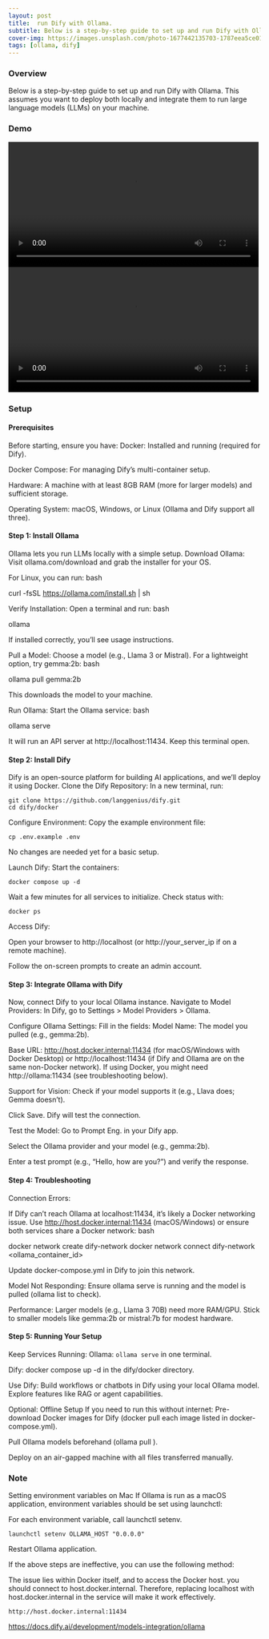 ```yaml
---
layout: post
title:  run Dify with Ollama.
subtitle: Below is a step-by-step guide to set up and run Dify with Ollama. This assumes you want to deploy both locally and integrate them to run large language models (LLMs) on your machine. 
cover-img: https://images.unsplash.com/photo-1677442135703-1787eea5ce01
tags: [ollama, dify]
---
```


### Overview


Below is a step-by-step guide to set up and run Dify with Ollama. This assumes you want to deploy both locally and integrate them to run large language models (LLMs) on your machine. 


### Demo

<video width="500" controls>
  <source src="/assets/img/2025-03-13/final Screen Recording 2025-03-13 at 19.42.37.mov" type="video/mp4">
</video>


<video width="500" controls>
  <source src="/assets/img/2025-03-13/final Screen Recording 2025-03-13 at 19.53.30.mov" type="video/mp4">
</video>



### Setup 

#### Prerequisites

Before starting, ensure you have:
Docker: Installed and running (required for Dify).

Docker Compose: For managing Dify’s multi-container setup.

Hardware: A machine with at least 8GB RAM (more for larger models) and sufficient storage.

Operating System: macOS, Windows, or Linux (Ollama and Dify support all three).

####  Step 1: Install Ollama

Ollama lets you run LLMs locally with a simple setup.
Download Ollama:
Visit ollama.com/download and grab the installer for your OS.

For Linux, you can run:
bash

curl -fsSL https://ollama.com/install.sh | sh

Verify Installation:
Open a terminal and run:
bash

ollama

If installed correctly, you’ll see usage instructions.

Pull a Model:
Choose a model (e.g., Llama 3 or Mistral). For a lightweight option, try gemma:2b:
bash

ollama pull gemma:2b

This downloads the model to your machine.

Run Ollama:
Start the Ollama service:
bash

ollama serve

It will run an API server at http://localhost:11434. Keep this terminal open.

####  Step 2: Install Dify

Dify is an open-source platform for building AI applications, and we’ll deploy it using Docker.
Clone the Dify Repository:
In a new terminal, run:

```
git clone https://github.com/langgenius/dify.git
cd dify/docker
```

Configure Environment:
Copy the example environment file:

```
cp .env.example .env
```

No changes are needed yet for a basic setup.

Launch Dify:
Start the containers:

```
docker compose up -d

```

Wait a few minutes for all services to initialize. Check status with:

```
docker ps

```

Access Dify:

Open your browser to http://localhost (or http://your_server_ip if on a remote machine).

Follow the on-screen prompts to create an admin account.

####  Step 3: Integrate Ollama with Dify

Now, connect Dify to your local Ollama instance.
Navigate to Model Providers:
In Dify, go to Settings > Model Providers > Ollama.

Configure Ollama Settings:
Fill in the fields:
Model Name: The model you pulled (e.g., gemma:2b).

Base URL: http://host.docker.internal:11434 (for macOS/Windows with Docker Desktop) or http://localhost:11434 (if Dify and Ollama are on the same non-Docker network). If using Docker, you might need http://ollama:11434 (see troubleshooting below).

Support for Vision: Check if your model supports it (e.g., Llava does; Gemma doesn’t).

Click Save. Dify will test the connection.

Test the Model:
Go to Prompt Eng. in your Dify app.

Select the Ollama provider and your model (e.g., gemma:2b).

Enter a test prompt (e.g., “Hello, how are you?”) and verify the response.

#### Step 4: Troubleshooting

Connection Errors:

If Dify can’t reach Ollama at localhost:11434, it’s likely a Docker networking issue. Use http://host.docker.internal:11434 (macOS/Windows) or ensure both services share a Docker network:
bash

docker network create dify-network
docker network connect dify-network <ollama_container_id>

Update docker-compose.yml in Dify to join this network.

Model Not Responding:
Ensure ollama serve is running and the model is pulled (ollama list to check).

Performance:
Larger models (e.g., Llama 3 70B) need more RAM/GPU. Stick to smaller models like gemma:2b or mistral:7b for modest hardware.

####  Step 5: Running Your Setup

Keep Services Running:
Ollama: `ollama serve` in one terminal.

Dify: docker compose up -d in the dify/docker directory.

Use Dify:
Build workflows or chatbots in Dify using your local Ollama model. Explore features like RAG or agent capabilities.

Optional: Offline Setup
If you need to run this without internet:
Pre-download Docker images for Dify (docker pull each image listed in docker-compose.yml).

Pull Ollama models beforehand (ollama pull <model>).

Deploy on an air-gapped machine with all files transferred manually.


### Note 


Setting environment variables on Mac
If Ollama is run as a macOS application, environment variables should be set using launchctl:

For each environment variable, call launchctl setenv.


```
launchctl setenv OLLAMA_HOST "0.0.0.0"
```

Restart Ollama application.

If the above steps are ineffective, you can use the following method:

The issue lies within Docker itself, and to access the Docker host.
you should connect to host.docker.internal. Therefore, replacing localhost with host.docker.internal in the service will make it work effectively.

```
http://host.docker.internal:11434

```

https://docs.dify.ai/development/models-integration/ollama